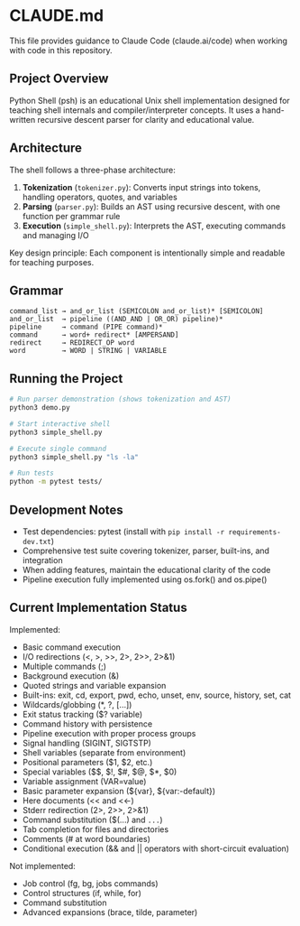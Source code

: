 # CLAUDE.md

This file provides guidance to Claude Code (claude.ai/code) when working with code in this repository.

## Project Overview

Python Shell (psh) is an educational Unix shell implementation designed for teaching shell internals and compiler/interpreter concepts. It uses a hand-written recursive descent parser for clarity and educational value.

## Architecture

The shell follows a three-phase architecture:

1. **Tokenization** (`tokenizer.py`): Converts input strings into tokens, handling operators, quotes, and variables
2. **Parsing** (`parser.py`): Builds an AST using recursive descent, with one function per grammar rule
3. **Execution** (`simple_shell.py`): Interprets the AST, executing commands and managing I/O

Key design principle: Each component is intentionally simple and readable for teaching purposes.

## Grammar

```
command_list → and_or_list (SEMICOLON and_or_list)* [SEMICOLON]
and_or_list  → pipeline ((AND_AND | OR_OR) pipeline)*
pipeline     → command (PIPE command)*
command      → word+ redirect* [AMPERSAND]
redirect     → REDIRECT_OP word
word         → WORD | STRING | VARIABLE
```

## Running the Project

```bash
# Run parser demonstration (shows tokenization and AST)
python3 demo.py

# Start interactive shell
python3 simple_shell.py

# Execute single command
python3 simple_shell.py "ls -la"

# Run tests
python -m pytest tests/
```

## Development Notes

- Test dependencies: pytest (install with `pip install -r requirements-dev.txt`)
- Comprehensive test suite covering tokenizer, parser, built-ins, and integration
- When adding features, maintain the educational clarity of the code
- Pipeline execution fully implemented using os.fork() and os.pipe()

## Current Implementation Status

Implemented:
- Basic command execution
- I/O redirections (<, >, >>, 2>, 2>>, 2>&1)
- Multiple commands (;)
- Background execution (&)
- Quoted strings and variable expansion
- Built-ins: exit, cd, export, pwd, echo, unset, env, source, history, set, cat
- Wildcards/globbing (*, ?, [...])
- Exit status tracking ($? variable)
- Command history with persistence
- Pipeline execution with proper process groups
- Signal handling (SIGINT, SIGTSTP)
- Shell variables (separate from environment)
- Positional parameters ($1, $2, etc.)
- Special variables ($$, $!, $#, $@, $*, $0)
- Variable assignment (VAR=value)
- Basic parameter expansion (${var}, ${var:-default})
- Here documents (<< and <<-)
- Stderr redirection (2>, 2>>, 2>&1)
- Command substitution ($(...) and `...`)
- Tab completion for files and directories
- Comments (# at word boundaries)
- Conditional execution (&& and || operators with short-circuit evaluation)

Not implemented:
- Job control (fg, bg, jobs commands)
- Control structures (if, while, for)
- Command substitution
- Advanced expansions (brace, tilde, parameter)